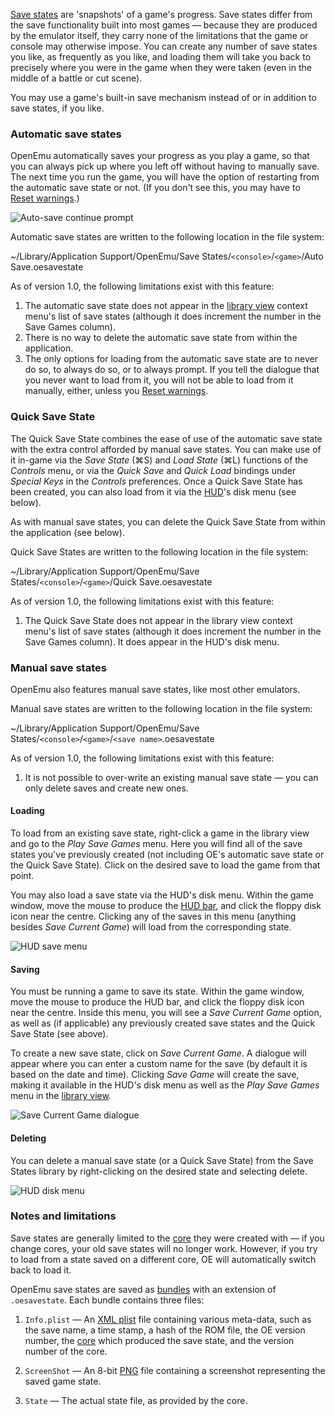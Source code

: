 [Save states](http://en.wikipedia.org/wiki/Saved_game#Save_states) are 'snapshots' of a game's progress. Save states differ from the save functionality built into most games — because they are produced by the emulator itself, they carry none of the limitations that the game or console may otherwise impose. You can create any number of save states you like, as frequently as you like, and loading them will take you back to precisely where you were in the game when they were taken (even in the middle of a battle or cut scene).

You may use a game's built-in save mechanism instead of or in addition to save states, if you like.

### Automatic save states

OpenEmu automatically saves your progress as you play a game, so that you can always pick up where you left off without having to manually save. The next time you run the game, you will have the option of restarting from the automatic save state or not. (If you don't see this, you may have to [Reset warnings](#).)

![Auto-save continue prompt](https://raw.github.com/okdana/OpenEmu-documentation/master/assets/img/user%20guide/Auto-save%20continue%20prompt.png)

Automatic save states are written to the following location in the file system:

~/Library/Application Support/OpenEmu/Save States/`<console>`/`<game>`/Auto Save.oesavestate

As of version 1.0, the following limitations exist with this feature:

1. The automatic save state does not appear in the [library view](#) context menu's list of save states (although it does increment the number in the Save Games column).
2. There is no way to delete the automatic save state from within the application.
3. The only options for loading from the automatic save state are to never do so, to always do so, or to always prompt. If you tell the dialogue that you never want to load from it, you will not be able to load from it manually, either, unless you [Reset warnings](#).

### Quick Save State

The Quick Save State combines the ease of use of the automatic save state with the extra control afforded by manual save states. You can make use of it in-game via the *Save State* (⌘S) and *Load State* (⌘L) functions of the *Controls* menu, or via the *Quick Save* and *Quick Load* bindings under *Special Keys* in the *Controls* preferences. Once a Quick Save State has been created, you can also load from it via the [HUD](#)'s disk menu (see below).

As with manual save states, you can delete the Quick Save State from within the application (see below).

Quick Save States are written to the following location in the file system:

~/Library/Application Support/OpenEmu/Save States/`<console>`/`<game>`/Quick Save.oesavestate

As of version 1.0, the following limitations exist with this feature:

1. The Quick Save State does not appear in the library view context menu's list of save states (although it does increment the number in the Save Games column). It does appear in the HUD's disk menu.

### Manual save states

OpenEmu also features manual save states, like most other emulators.

Manual save states are written to the following location in the file system:

~/Library/Application Support/OpenEmu/Save States/`<console>`/`<game>`/`<save name>`.oesavestate

As of version 1.0, the following limitations exist with this feature:

1. It is not possible to over-write an existing manual save state — you can only delete saves and create new ones.

#### Loading

To load from an existing save state, right-click a game in the library view and go to the *Play Save Games* menu. Here you will find all of the save states you've previously created (not including OE's automatic save state or the Quick Save State). Click on the desired save to load the game from that point.

You may also load a save state via the HUD's disk menu. Within the game window, move the mouse to produce the [HUD bar](#), and click the floppy disk icon near the centre. Clicking any of the saves in this menu (anything besides *Save Current Game*) will load from the corresponding state.

![HUD save menu](https://raw.github.com/okdana/OpenEmu-documentation/master/assets/img/user%20guide/HUD%20-%20saves%20-%20my%20save%202%20%28no%20game%29.png)

#### Saving

You must be running a game to save its state. Within the game window, move the mouse to produce the HUD bar, and click the floppy disk icon near the centre. Inside this menu, you will see a *Save Current Game* option, as well as (if applicable) any previously created save states and the Quick Save State (see above).

To create a new save state, click on *Save Current Game*. A dialogue will appear where you can enter a custom name for the save (by default it is based on the date and time). Clicking *Save Game* will create the save, making it available in the HUD's disk menu as well as the *Play Save Games* menu in the [library view](#).

![Save Current Game dialogue](https://raw.github.com/okdana/OpenEmu-documentation/master/assets/img/user%20guide/Save%20Current%20Game%20dialogue.png)

#### Deleting

You can delete a manual save state (or a Quick Save State) from the Save States library by right-clicking on the desired state and selecting delete.

![HUD disk menu](https://raw.github.com/okdana/OpenEmu-documentation/master/assets/img/user%20guide/HUD%20-%20saves%20-%20delete%20my%20save%202%20%28no%20game%29.png)

### Notes and limitations

Save states are generally limited to the [core](#) they were created with — if you change cores, your old save states will no longer work. However, if you try to load from a state saved on a different core, OE will automatically switch back to load it.

OpenEmu save states are saved as [bundles](http://en.wikipedia.org/wiki/Application_bundle) with an extension of `.oesavestate`. Each bundle contains three files:

1. `Info.plist` — An [XML plist](http://en.wikipedia.org/wiki/Plist) file containing various meta-data, such as the save name, a time stamp, a hash of the ROM file, the OE version number, the [core](#) which produced the save state, and the version number of the core.

2. `ScreenShot` — An 8-bit [PNG](http://en.wikipedia.org/wiki/Portable_Network_Graphics) file containing a screenshot representing the saved game state.

3. `State` — The actual state file, as provided by the core.